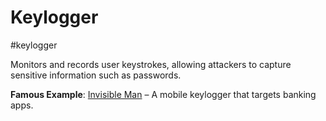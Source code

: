 # Keylogger
#keylogger

Monitors and records user keystrokes, allowing attackers to capture sensitive information such as passwords.

**Famous Example**: [Invisible Man](https://heimdalsecurity.com/blog/keyloggers-invisible-man/) – A mobile keylogger that targets banking apps.
